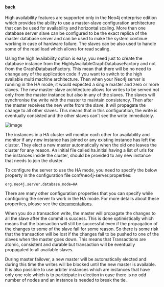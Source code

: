 #### [back](admin_main.md)


High availability features are supported only in the Neo4j enterprise edition which provides the ability to use a master-slave configuration architecture that can be used for availability and horizontal scaling. More than one database server slave can be configured to be the exact replica of the master database server and can be used to make the system continue working in case of hardware failure. The slaves can be also used to handle some of the read load which allows for read scaling.


Using the high availability option is easy, you need just to create the database instance from the HighlyAvailableGraphDatabaseFactory and not from the GraphDatabaseFactory. This mean that there will be no need to change any of the application code if you want to switch to the high available multi machine architecture. Then when your Neo4j server is running in the HA mode, it would expected a single master and zero or more slaves. The new master-slave architecture allows for writes to be served not only from the master instance but also in any of the slaves. The slaves will synchronise the write with the master to maintain consistency. Then after the master receives the new write from the slave, it will propagate the change to all other slaves. This means that in this configuration, the write is eventually consisted and the other slaves can't see the write immediately. 



![image](https://s3.amazonaws.com/3arta/ha-architecture.png)


The instances in a HA cluster will monitor each other for availability and monitor if any new instance has joined or any existing instance has left the cluster. They elect a new master automatically when the old one leaves the cluster for any reason. An initial file called ha.initial having a list of urls for the instances inside the cluster, should be provided to any new instance that needs to join the cluster.


To configure the server to use the HA mode, you need to specify the below property in the configuration file conf/neo4j-server.properties:

````
org.neo4j.server.database.mode=HA 
````


There are many other configuration properties that you can specify while configuring the server to work in the HA mode. For more details about these properties, please see the [documentations](http://neo4j.com/docs/stable/ha-configuration.html).



When you do a transaction write, the master will propagate the changes to all the slave after the commit is success. This is done optimistically which means that the transaction will still be successful even if the propagation of the changes to some of the slave fail for some reason. So there is some risk that the transaction will be lost if the changes fail to be pushed to one of the slaves when the master goes down. This means that Transactions are atomic, consistent and durable but transaction will be eventually propagated to all available slaves. 


During master failover, a new master will be automatically elected and during this time the writes will be blocked until the new master is available. It is also possible to use arbiter instances which are instances that have only one role which is to participate in election in case there is no odd number of nodes and an instance is needed to break the tie. 


